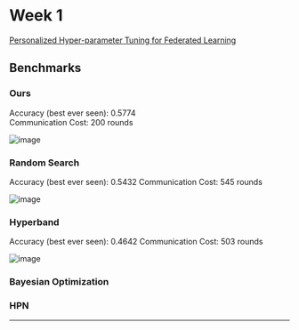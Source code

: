 
# Week 1

[Personalized Hyper-parameter Tuning for Federated Learning](/2023-Autumn/Group-3/Jinglong-Shen/assets/Personalized%20Hyper-parameter%20Tuning%20for%20Federated%20Learning.pdf)

## Benchmarks

### Ours

Accuracy (best ever seen): 0.5774  
Communication Cost: 200 rounds

![image](https://github.com/UNIC-Lab/Weekly-Report/assets/36980478/45201a7b-4443-4b77-b821-6c2d8fb2e0d2)

### Random Search

Accuracy (best ever seen): 0.5432 
Communication Cost: 545 rounds

![image](https://github.com/UNIC-Lab/Weekly-Report/assets/36980478/a1d4bb33-0b33-475b-ae73-8b113ff91d6e)

### Hyperband

Accuracy (best ever seen): 0.4642
Communication Cost: 503 rounds

![image](https://github.com/UNIC-Lab/Weekly-Report/assets/36980478/cbfcc6b1-6998-431c-a130-87df6cd843d9)


### Bayesian Optimization
### HPN


---

